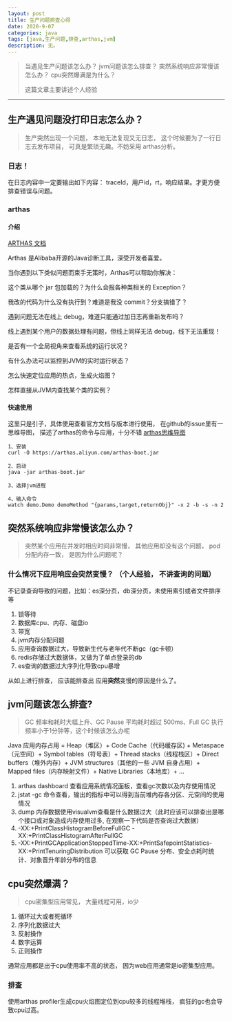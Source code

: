 ```yaml
---
layout: post
title: 生产问题排查心得
date: 2020-9-07
categories: java
tags: [java,生产问题,排查,arthas,jvm]
description: 无。
---
```


> 当遇见生产问题该怎么办？ jvm问题该怎么排查？ 突然系统响应非常慢该怎么办？ cpu突然爆满是为什么？
>
> 这篇文章主要讲述个人经验

****

## 生产遇见问题没打印日志怎么办？
> 生产突然出现一个问题， 本地无法复现又无日志， 这个时候要为了一行日志去发布项目， 可真是繁琐无趣。不妨采用 arthas分析。
### 日志！
在日志内容中一定要输出如下内容： traceId，用户id，rt，响应结果。才更方便排查错误与问题。

### arthas
#### 介绍
[ARTHAS 文档](https://arthas.aliyun.com/doc/)

Arthas 是Alibaba开源的Java诊断工具，深受开发者喜爱。

当你遇到以下类似问题而束手无策时，Arthas可以帮助你解决：

这个类从哪个 jar 包加载的？为什么会报各种类相关的 Exception？

我改的代码为什么没有执行到？难道是我没 commit？分支搞错了？

遇到问题无法在线上 debug，难道只能通过加日志再重新发布吗？

线上遇到某个用户的数据处理有问题，但线上同样无法 debug，线下无法重现！

是否有一个全局视角来查看系统的运行状况？

有什么办法可以监控到JVM的实时运行状态？

怎么快速定位应用的热点，生成火焰图？

怎样直接从JVM内查找某个类的实例？


#### 快速使用
这里只是引子，具体使用查看官方文档与版本进行使用， 在github的issue里有一思维导图， 描述了arthas的命令与应用，十分不错
[arthas思维导图](https://github.com/alibaba/arthas/issues/1003)
```
1、安装
curl -O https://arthas.aliyun.com/arthas-boot.jar

2、启动
java -jar arthas-boot.jar

3、选择jvm进程

4、输入命令
watch demo.Demo demoMethod "{params,target,returnObj}" -x 2 -b -s -n 2
```

## 突然系统响应非常慢该怎么办？
> 突然某个应用在并发时相应时间非常慢， 其他应用却没有这个问题， pod分配内存一致， 是因为什么问题呢？

### 什么情况下应用响应会突然变慢？ （个人经验， 不讲查询的问题）
不记录查询导致的问题，比如：es深分页，db深分页，未使用索引或者文件排序等

1. 锁等待
2. 数据库cpu、内存、磁盘io
3. 带宽
4. jvm内存分配问题
5. 应用查询数据过大，导致新生代与老年代不断gc（gc卡顿）
6. redis存储过大数据体，又做为了单点登录的db
7. es查询的数据过大序列化导致cpu暴增

从如上进行排查， 应该能排查出 应用**突然**变慢的原因是什么了。

## jvm问题该怎么排查?
> GC 频率和耗时大幅上升、GC Pause 平均耗时超过 500ms、Full GC 执行频率小于1分钟等，这个时候该怎么办呢

Java 应用内存占用 = Heap（堆区）+ Code Cache（代码缓存区) + Metaspace（元空间）+ Symbol tables（符号表）+ Thread stacks（线程栈区）+ Direct buffers（堆外内存）+ JVM structures（其他的一些 JVM 自身占用）+ Mapped files（内存映射文件）+ Native Libraries（本地库）+ ...
1. arthas dashboard 查看应用系统情况面板，查看gc次数以及内存使用情况
2. jstat -gc 命令查看，输出的指标中可以得到当前堆内存各分区、元空间的使用情况
3. dump 内存数据使用visualvm查看是什么数据过大（此时应该可以排查出是哪个接口或对象造成内存使用过多, 在观察一下代码是否查询过大数据）
4. -XX:+PrintClassHistogramBeforeFullGC -XX:+PrintClassHistogramAfterFullGC
5. -XX:+PrintGCApplicationStoppedTime-XX:+PrintSafepointStatistics-XX:+PrintTenuringDistribution 可以获取 GC Pause 分布、安全点耗时统计、对象晋升年龄分布的信息


## cpu突然爆满？
> cpu密集型应用常见， 大量线程可用，io少

1. 循环过大或者死循环
2. 序列化数据过大
3. 反射操作
4. 数字运算
5. 正则操作

通常应用都是出于cpu使用率不高的状态， 因为web应用通常是io密集型应用。

### 排查
使用arthas profiler生成cpu火焰图定位到cpu较多的线程堆栈， 疯狂的gc也会导致cpu过高。
